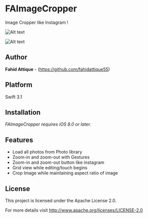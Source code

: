 # FAImageCropper
Image Cropper like Instagram !


![Alt text](http://i.imgur.com/koU7beQ.gif "FAImageCropper-Gif")

![Alt text](http://i.imgur.com/M7yBDoM.png "FAImageCropper-Image")


## Author

**Fahid Attique** - (https://github.com/fahidattique55)


## Platform

Swift 3.1


## Installation

*FAImageCropper requires iOS 8.0 or later.*


## Features

* Load all photos from Photo library
* Zoom-in and zoom-out with Gestures
* Zoom-in and zoom-out button like instagram
* Grid view while editing/touch begins
* Crop Image while maintaining aspect ratio of image


## License

This project is licensed under the  Apache License 2.0. 

For more details visit http://www.apache.org/licenses/LICENSE-2.0
